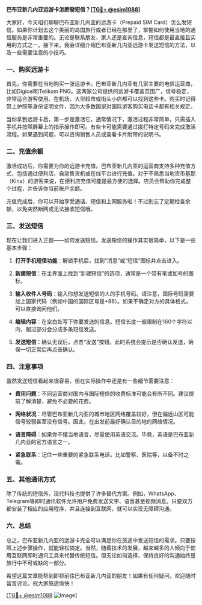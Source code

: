 **巴布亚新几内亚远游卡怎麽發短信？[[TG💪+ @esim1088](https://t.me/s/esim1088)]**

大家好，今天咱们聊聊巴布亚新几内亚的远游卡（Prepaid SIM Card）怎么发短信。如果你计划去这个美丽的岛国旅行或者已经在那里了，掌握如何使用当地的通信服务是非常重要的。无论是联系朋友、家人还是查询信息，短信都是最直接且实用的方式之一。接下来，我会详细介绍巴布亚新几内亚远游卡发送短信的方法，以及一些需要注意的小技巧。

### 一、购买远游卡

首先，你需要在当地购买一张远游卡。巴布亚新几内亚有几家主要的电信运营商，比如Digicel和Telikom PNG。这两家公司提供的远游卡覆盖范围广，信号稳定，非常适合游客使用。在机场、大型超市或街头小店都可以找到这些卡。购买时记得带上护照等身份证明文件，因为大多数国家对国际游客购买电话卡都有相关规定。

当你拿到远游卡后，第一步是激活它。通常情况下，激活过程非常简单，只需插入手机并按照屏幕上的指示操作即可。有些卡可能需要通过拨打特定号码来完成激活流程。如果遇到问题，可以咨询销售人员或查看卡片附带的说明书。

### 二、充值余额

激活成功后，你需要为你的远游卡充值。巴布亚新几内亚的运营商支持多种充值方式，包括通过便利店、自动售货机或在线平台进行充值。对于不熟悉当地货币基那（Kina）的游客来说，在便利店充值可能是最方便的选择。店员会帮助你完成整个过程，并告诉你当前账户余额。

充值完成后，你可以开始享受通话、短信和上网服务啦！不过别忘了定期检查余额，以免突然断网或无法接收短信哦。

### 三、发送短信

现在让我们进入正题——如何发送短信。发送短信的操作其实很简单，以下是一些基本步骤：

1. **打开手机短信功能**：解锁手机后，找到“消息”或“短信”图标并点击进入。
   
2. **新建短信**：在主界面上找到“新建短信”的选项，通常是一个带有笔或加号的图标。

3. **输入收件人号码**：输入你想发送短信的人的手机号码。请注意，国际号码需要加上国家代码（例如中国的国际区号是+86）。如果不确定对方的具体格式，可以直接询问他们。

4. **编辑内容**：在空白处写下你要发送的信息。短信长度一般限制在160个字符以内，超过部分会分成多条短信发送。

5. **发送短信**：确认无误后，点击“发送”按钮。此时系统会提示是否确认发送，确保一切正常后再点击确认。

### 四、注意事项

虽然发送短信看起来很容易，但在实际操作中还是有一些细节需要注意：

- **费用问题**：不同运营商对国内与国际短信的收费标准可能会有所不同。建议提前了解清楚，避免不必要的花费。
  
- **网络状况**：尽管巴布亚新几内亚的城市地区网络覆盖较好，但在偏远山区可能信号较弱甚至没有信号。因此，在出发前最好确认目的地的网络情况。

- **语言障碍**：如果你不懂当地语言，尽量使用英语交流。毕竟，英语是巴布亚新几内亚的官方语言之一。

- **紧急联系**：记住一些重要的紧急联系电话，比如警察、医院等，以备不时之需。

### 五、其他通讯方式

除了传统的短信外，现代科技也提供了许多替代方案。例如，WhatsApp、Telegram等即时通讯软件允许用户免费发送文字、语音甚至视频消息。只要双方都安装了相应的应用程序，并且连接到互联网，就可以实现无障碍沟通。

### 六、总结

总之，巴布亚新几内亚的远游卡完全可以满足你在旅途中发送短信的需求。只要按照上述步骤操作，就能轻松搞定。当然，随着技术的发展，越来越多的人倾向于使用互联网即时通讯工具来代替传统短信。但无论如何选择，保持良好的沟通始终是旅行中不可或缺的一部分。

希望这篇文章能帮到即将前往巴布亚新几内亚的朋友！如果有任何疑问，欢迎随时留言讨论。祝大家旅途愉快！

[[TG💪+ @esim1088](https://t.me/s/esim1088) ![Image](https://i.postimg.cc/4NQfJmqS/Snipaste-2025-05-13-00-14-12.png)]